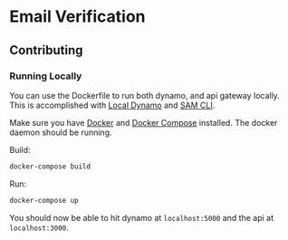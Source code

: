 # Email Verification

## Contributing

### Running Locally

You can use the Dockerfile to run both dynamo, and api gateway locally. This is accomplished with [Local Dynamo](https://docs.aws.amazon.com/amazondynamodb/latest/developerguide/DynamoDBLocal.html) and [SAM CLI](https://docs.aws.amazon.com/serverless-application-model/latest/developerguide/serverless-sam-cli-using-start-api.html).

Make sure you have [Docker](https://www.docker.com/) and [Docker Compose](https://docs.docker.com/compose/) installed. The docker daemon should be running.

Build:

```bash
docker-compose build
```

Run:

```bash
docker-compose up
```

You should now be able to hit dynamo at `localhost:5000` and the api at `localhost:3000`.
